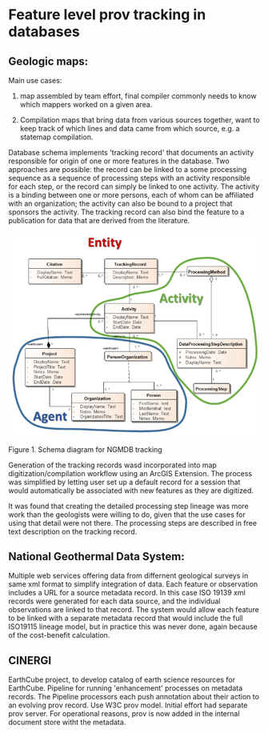 # Feature level prov tracking in databases

## Geologic maps:

Main use cases:

1. map assembled by team effort, final compiler commonly needs to know which mappers worked on a given area.

2. Compilation maps that bring data from various sources together, want to keep track of which lines and data came from which source, e.g. a statemap compilation. 

Database schema implements 'tracking record' that documents an activity responsible for origin of one or more features in the database. Two approaches are possible: the record can be linked to a some processing sequence as a sequence of processing steps with an activity responsible for each step, or the record can simply be linked to one activity. The activity is a binding between one or more persons, each of whom can be affiliated with an organization; the activity can also be bound to a project that sponsors the activity.  The tracking record can also bind the feature to a publication for data that are derived from the literature. 

![Database schema](../Images/NGDMBTrackingProv2.png)

Figure 1. Schema diagram for NGMDB tracking



Generation of the tracking records wasd incorporated into map digitization/compilation workflow using an ArcGIS Extension. The process was simplified by letting user set up a default record for a session that would automatically be associated with new features as they are digitized. 

It was found that creating the detailed processing step lineage was more work than the geologists were willing to do, given that the use cases for using that detail were not there. The processing steps are described in free text description on the tracking record. 


## National Geothermal Data System:

Multiple web services offering data from differnent geological surveys in same xml format to simplify integration of data.
Each feature or observation includes a URL for a source metadata record. In this case ISO 19139 xml records were generated for each data source, and the individual observations are linked to that record. The system would allow each feature to be linked with a separate metadata record that would include the full ISO19115 lineage model, but in practice this was never done, again because of the cost-benefit calculation.

## CINERGI

EarthCube project, to develop catalog of earth science resources for EarthCube. Pipeline for running 'enhancement' processes on metadata records. The Pipeline processors each push annotation about their action to an evolving prov record. Use W3C prov model. Initial effort had separate prov server. For operational reasons, prov is now added in the internal document store witht the metadata.